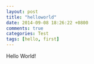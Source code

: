 ```yaml
---
layout: post
title: "helloworld"
date: 2014-09-08 18:26:22 +0800
comments: true
categories: Test
tags: [hello, first]
---
```

Hello World!
